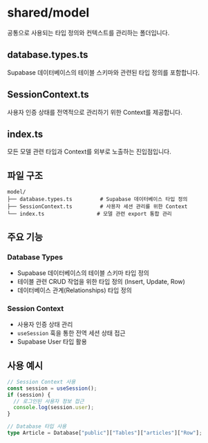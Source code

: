 # shared/model

공통으로 사용되는 타입 정의와 컨텍스트를 관리하는 폴더입니다.

## database.types.ts

Supabase 데이터베이스의 테이블 스키마와 관련된 타입 정의를 포함합니다.

## SessionContext.ts

사용자 인증 상태를 전역적으로 관리하기 위한 Context를 제공합니다.

## index.ts

모든 모델 관련 타입과 Context를 외부로 노출하는 진입점입니다.

## 파일 구조

```
model/
├── database.types.ts         # Supabase 데이터베이스 타입 정의
├── SessionContext.ts         # 사용자 세션 관리를 위한 Context
└── index.ts                 # 모델 관련 export 통합 관리
```

## 주요 기능

### Database Types

- Supabase 데이터베이스의 테이블 스키마 타입 정의
- 테이블 관련 CRUD 작업을 위한 타입 정의 (Insert, Update, Row)
- 데이터베이스 관계(Relationships) 타입 정의

### Session Context

- 사용자 인증 상태 관리
- `useSession` 훅을 통한 전역 세션 상태 접근
- Supabase User 타입 활용

## 사용 예시

```typescript
// Session Context 사용
const session = useSession();
if (session) {
  // 로그인된 사용자 정보 접근
  console.log(session.user);
}

// Database 타입 사용
type Article = Database["public"]["Tables"]["articles"]["Row"];
```
